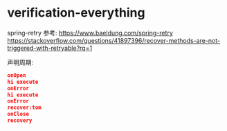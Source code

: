 # verification-everything
spring-retry
参考:
https://www.baeldung.com/spring-retry
https://stackoverflow.com/questions/41897396/recover-methods-are-not-triggered-with-retryable?rq=1


声明周期:
```json
onOpen
hi execute
onError
hi execute
onError
recover:tom
onClose
recovery
```